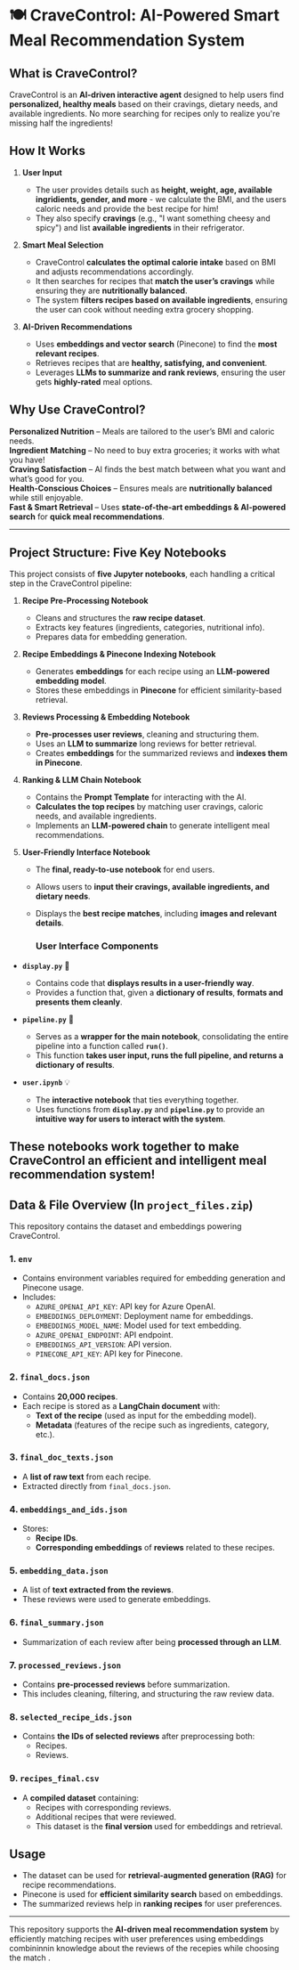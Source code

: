 # 🍽️ CraveControl: AI-Powered Smart Meal Recommendation System 

## What is CraveControl?
CraveControl is an **AI-driven interactive agent** designed to help users find **personalized, healthy meals** based on their cravings, dietary needs, and available ingredients. No more searching for recipes only to realize you're missing half the ingredients! 

## How It Works
1. **User Input**  
   - The user provides details such as **height, weight, age, available ingridients, gender, and more** - we calculate the BMI, and the users caloric needs and provide the best recipe for him!  
   - They also specify **cravings** (e.g., "I want something cheesy and spicy") and list **available ingredients** in their refrigerator.  

2. **Smart Meal Selection**   
   - CraveControl **calculates the optimal calorie intake** based on BMI and adjusts recommendations accordingly.  
   - It then searches for recipes that **match the user’s cravings** while ensuring they are **nutritionally balanced**.  
   - The system **filters recipes based on available ingredients**, ensuring the user can cook without needing extra grocery shopping.

3. **AI-Driven Recommendations** 
   - Uses **embeddings and vector search** (Pinecone) to find the **most relevant recipes**.  
   - Retrieves recipes that are **healthy, satisfying, and convenient**.  
   - Leverages **LLMs to summarize and rank reviews**, ensuring the user gets **highly-rated** meal options.

## Why Use CraveControl?  
**Personalized Nutrition** – Meals are tailored to the user’s BMI and caloric needs.  
**Ingredient Matching** – No need to buy extra groceries; it works with what you have!  
**Craving Satisfaction** – AI finds the best match between what you want and what’s good for you.  
**Health-Conscious Choices** – Ensures meals are **nutritionally balanced** while still enjoyable.  
**Fast & Smart Retrieval** – Uses **state-of-the-art embeddings & AI-powered search** for **quick meal recommendations**.

---
## Project Structure: Five Key Notebooks 

This project consists of **five Jupyter notebooks**, each handling a critical step in the CraveControl pipeline:

1. **Recipe Pre-Processing Notebook**   
   - Cleans and structures the **raw recipe dataset**.  
   - Extracts key features (ingredients, categories, nutritional info).  
   - Prepares data for embedding generation.

2. **Recipe Embeddings & Pinecone Indexing Notebook**   
   - Generates **embeddings** for each recipe using an **LLM-powered embedding model**.  
   - Stores these embeddings in **Pinecone** for efficient similarity-based retrieval.

3. **Reviews Processing & Embedding Notebook** 
   - **Pre-processes user reviews**, cleaning and structuring them.  
   - Uses an **LLM to summarize** long reviews for better retrieval.  
   - Creates **embeddings** for the summarized reviews and **indexes them in Pinecone**.

4. **Ranking & LLM Chain Notebook** 
   - Contains the **Prompt Template** for interacting with the AI.  
   - **Calculates the top recipes** by matching user cravings, caloric needs, and available ingredients.  
   - Implements an **LLM-powered chain** to generate intelligent meal recommendations.

5. **User-Friendly Interface Notebook**  
   - The **final, ready-to-use notebook** for end users.  
   - Allows users to **input their cravings, available ingredients, and dietary needs**.  
   - Displays the **best recipe matches**, including **images and relevant details**.

     ### **User Interface Components**
- **`display.py`** 🎨  
  - Contains code that **displays results in a user-friendly way**.  
  - Provides a function that, given a **dictionary of results**, **formats and presents them cleanly**.

- **`pipeline.py`** 🔄  
  - Serves as a **wrapper for the main notebook**, consolidating the entire pipeline into a function called **`run()`**.  
  - This function **takes user input, runs the full pipeline, and returns a dictionary of results**.

- **`user.ipynb`** 💡  
  - The **interactive notebook** that ties everything together.  
  - Uses functions from **`display.py`** and **`pipeline.py`** to provide an **intuitive way for users to interact with the system**.


These notebooks work together to make CraveControl an **efficient and intelligent meal recommendation system**! 
---
## Data & File Overview (In `project_files.zip`)
This repository contains the dataset and embeddings powering CraveControl.

### 1. `env`
- Contains environment variables required for embedding generation and Pinecone usage.
- Includes:
  - `AZURE_OPENAI_API_KEY`: API key for Azure OpenAI.
  - `EMBEDDINGS_DEPLOYMENT`: Deployment name for embeddings.
  - `EMBEDDINGS_MODEL_NAME`: Model used for text embedding.
  - `AZURE_OPENAI_ENDPOINT`: API endpoint.
  - `EMBEDDINGS_API_VERSION`: API version.
  - `PINECONE_API_KEY`: API key for Pinecone.

### 2. `final_docs.json`
- Contains **20,000 recipes**.
- Each recipe is stored as a **LangChain document** with:
  - **Text of the recipe** (used as input for the embedding model).
  - **Metadata** (features of the recipe such as ingredients, category, etc.).

### 3. `final_doc_texts.json`
- A **list of raw text** from each recipe.
- Extracted directly from `final_docs.json`.

### 4. `embeddings_and_ids.json`
- Stores:
  - **Recipe IDs**.
  - **Corresponding embeddings** of **reviews** related to these recipes.

### 5. `embedding_data.json`
- A list of **text extracted from the reviews**.
- These reviews were used to generate embeddings.

### 6. `final_summary.json`
- Summarization of each review after being **processed through an LLM**.

### 7. `processed_reviews.json`
- Contains **pre-processed reviews** before summarization.
- This includes cleaning, filtering, and structuring the raw review data.

### 8. `selected_recipe_ids.json`
- Contains **the IDs of selected reviews** after preprocessing both:
  - Recipes.
  - Reviews.

### 9. `recipes_final.csv`
- A **compiled dataset** containing:
  - Recipes with corresponding reviews.
  - Additional recipes that were reviewed.
  - This dataset is the **final version** used for embeddings and retrieval.

## Usage
- The dataset can be used for **retrieval-augmented generation (RAG)** for recipe recommendations.
- Pinecone is used for **efficient similarity search** based on embeddings.
- The summarized reviews help in **ranking recipes** for user preferences.

---

This repository supports the **AI-driven meal recommendation system** by efficiently matching recipes with user preferences using embeddings combininnin knowledge about the reviews of the recepies while choosing the match
. 
